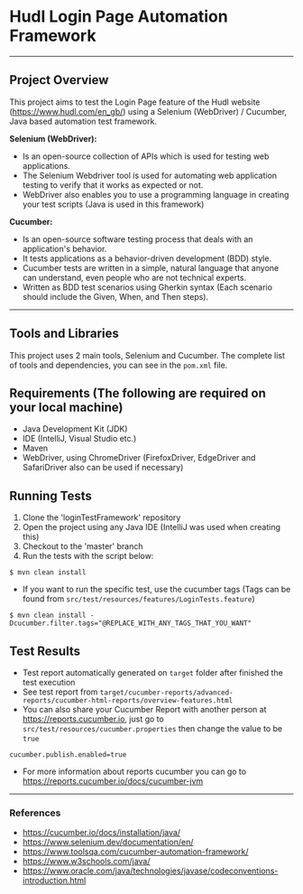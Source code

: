 # Hudl Login Page Automation Framework

---

## Project Overview
This project aims to test the Login Page feature of the Hudl website (https://www.hudl.com/en_gb/) using a Selenium (WebDriver) / Cucumber, Java based automation test framework.

**Selenium (WebDriver):**
- Is an open-source collection of APIs which is used for testing web applications. 
- The Selenium Webdriver tool is used for automating web application testing to verify that it works as expected or not.
- WebDriver also enables you to use a programming language in creating your test scripts (Java is used in this framework)

**Cucumber:**
- Is an open-source software testing process that deals with an application's behavior.
- It tests applications as a behavior-driven development (BDD) style.
- Cucumber tests are written in a simple, natural language that anyone can understand, even people who are not technical experts.
- Written as BDD test scenarios using Gherkin syntax (Each scenario should include the Given, When, and Then steps).

---

## Tools and Libraries
This project uses 2 main tools, Selenium and Cucumber.
The complete list of tools and dependencies, you can see in the `pom.xml` file.

## Requirements (The following are required on your local machine)
* Java Development Kit (JDK)
* IDE (IntelliJ, Visual Studio etc.)
* Maven
* WebDriver, using ChromeDriver (FirefoxDriver, EdgeDriver and SafariDriver also can be used if necessary)

## Running Tests
1. Clone the 'loginTestFramework' repository
2. Open the project using any Java IDE (IntelliJ was used when creating this)
3. Checkout to the 'master' branch 
4. Run the tests with the script below:
```shell
$ mvn clean install
```
* If you want to run the specific test, use the cucumber tags (Tags can be found from `src/test/resources/features/LoginTests.feature`)
```shell
$ mvn clean install -Dcucumber.filter.tags="@REPLACE_WITH_ANY_TAGS_THAT_YOU_WANT"
```

## Test Results
* Test report automatically generated on `target` folder after finished the test execution
* See test report from `target/cucumber-reports/advanced-reports/cucumber-html-reports/overview-features.html`
* You can also share your Cucumber Report with another person at https://reports.cucumber.io, just go to `src/test/resources/cucumber.properties` then change the value to be `true`
```properties
cucumber.publish.enabled=true
```
* For more information about reports cucumber you can go to https://reports.cucumber.io/docs/cucumber-jvm

---

### References
* https://cucumber.io/docs/installation/java/
* https://www.selenium.dev/documentation/en/
* https://www.toolsqa.com/cucumber-automation-framework/
* https://www.w3schools.com/java/
* https://www.oracle.com/java/technologies/javase/codeconventions-introduction.html
